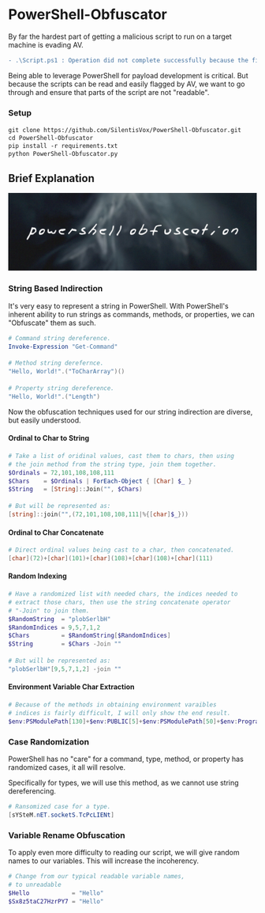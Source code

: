 # PowerShell-Obfuscator

By far the hardest part of getting a malicious script to run on a target machine is evading AV.

```diff
- .\Script.ps1 : Operation did not complete successfully because the file contains a virus or potentially unwanted software.
```

Being able to leverage PowerShell for payload development is critical. But because the scripts can be read and easily flagged by AV, we want to go through and ensure that parts of the script are not "readable".

### **Setup**

```
git clone https://github.com/SilentisVox/PowerShell-Obfuscator.git
cd PowerShell-Obfuscator
pip install -r requirements.txt
python PowerShell-Obfuscator.py
```

## **Brief Explanation**

![Obfuscation](assets/Obfuscation.jpg)

### **String Based Indirection**

It's very easy to represent a string in PowerShell. With PowerShell's inherent ability to run strings as commands, methods, or properties, we can "Obfuscate" them as such.

```powershell
# Command string dereference.
Invoke-Expression "Get-Command"

# Method string derefernce.
"Hello, World!".("ToCharArray")()

# Property string dereference.
"Hello, World!".("Length")
```

Now the obfuscation techniques used for our string indirection are diverse, but easily understood.

#### Ordinal to Char to String

```powershell
# Take a list of oridinal values, cast them to chars, then using
# the join method from the string type, join them together.
$Ordinals = 72,101,108,108,111
$Chars    = $Ordinals | ForEach-Object { [Char] $_ }
$String   = [String]::Join("", $Chars)

# But will be represented as:
[string]::join("",(72,101,108,108,111|%{[char]$_}))
```

#### Ordinal to Char Concatenate

```powershell
# Direct ordinal values being cast to a char, then concatenated.
[char](72)+[char](101)+[char](108)+[char](108)+[char](111)
```

#### Random Indexing

```powershell
# Have a randomized list with needed chars, the indices needed to
# extract those chars, then use the string concatenate operator 
# "-Join" to join them.
$RandomString  = "plobSerlbH"
$RandomIndices = 9,5,7,1,2
$Chars         = $RandomString[$RandomIndices]
$String        = $Chars -Join ""

# But will be represented as:
"plobSerlbH"[9,5,7,1,2] -join ""
```

#### Environment Variable Char Extraction

```powershell
# Because of the methods in obtaining environment varaibles
# indices is fairly difficult, I will only show the end result.
$env:PSModulePath[130]+$env:PUBLIC[5]+$env:PSModulePath[50]+$env:ProgramFiles[13]+$env:ProgramFiles[5]
```

### **Case Randomization**

PowerShell has no "care" for a command, type, method, or property has randomized cases, it all will resolve.

Specifically for types, we will use this method, as we cannot use string dereferencing.

```powershell
# Ransomized case for a type.
[sYSteM.nET.socketS.TcPcLIENt]
```

### **Variable Rename Obfuscation**

To apply even more difficulty to reading our script, we will give random names to our variables. This will increase the incoherency.

```powershell
# Change from our typical readable variable names,
# to unreadable
$Hello            = "Hello"
$Sx8z5taC27HzrPY7 = "Hello"
```